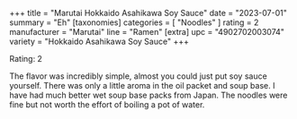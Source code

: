 +++
title = "Marutai Hokkaido Asahikawa Soy Sauce"
date = "2023-07-01"
summary = "Eh"
[taxonomies]
categories = [ "Noodles" ]
rating = 2
manufacturer = "Marutai"
line = "Ramen"
[extra]
upc = "4902702003074"
variety = "Hokkaido Asahikawa Soy Sauce"
+++

Rating: 2

The flavor was incredibly simple, almost you could just put soy sauce yourself.
There was only a little aroma in the oil packet and soup base.
I have had much better wet soup base packs from Japan.
The noodles were fine but not worth the effort of boiling a pot of water.
